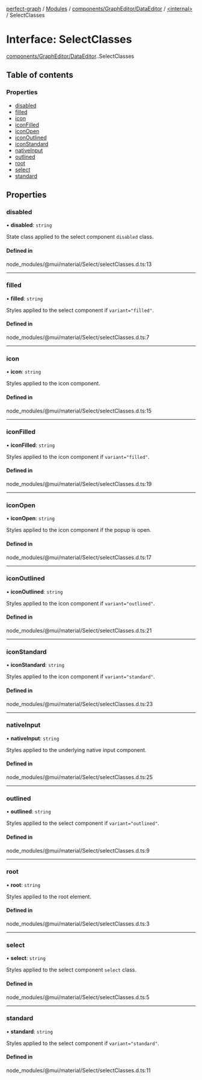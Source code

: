 [perfect-graph](../README.md) / [Modules](../modules.md) / [components/GraphEditor/DataEditor](../modules/components_GraphEditor_DataEditor.md) / [<internal\>](../modules/components_GraphEditor_DataEditor._internal_.md) / SelectClasses

# Interface: SelectClasses

[components/GraphEditor/DataEditor](../modules/components_GraphEditor_DataEditor.md).[<internal>](../modules/components_GraphEditor_DataEditor._internal_.md).SelectClasses

## Table of contents

### Properties

- [disabled](components_GraphEditor_DataEditor._internal_.SelectClasses.md#disabled)
- [filled](components_GraphEditor_DataEditor._internal_.SelectClasses.md#filled)
- [icon](components_GraphEditor_DataEditor._internal_.SelectClasses.md#icon)
- [iconFilled](components_GraphEditor_DataEditor._internal_.SelectClasses.md#iconfilled)
- [iconOpen](components_GraphEditor_DataEditor._internal_.SelectClasses.md#iconopen)
- [iconOutlined](components_GraphEditor_DataEditor._internal_.SelectClasses.md#iconoutlined)
- [iconStandard](components_GraphEditor_DataEditor._internal_.SelectClasses.md#iconstandard)
- [nativeInput](components_GraphEditor_DataEditor._internal_.SelectClasses.md#nativeinput)
- [outlined](components_GraphEditor_DataEditor._internal_.SelectClasses.md#outlined)
- [root](components_GraphEditor_DataEditor._internal_.SelectClasses.md#root)
- [select](components_GraphEditor_DataEditor._internal_.SelectClasses.md#select)
- [standard](components_GraphEditor_DataEditor._internal_.SelectClasses.md#standard)

## Properties

### disabled

• **disabled**: `string`

State class applied to the select component `disabled` class.

#### Defined in

node_modules/@mui/material/Select/selectClasses.d.ts:13

___

### filled

• **filled**: `string`

Styles applied to the select component if `variant="filled"`.

#### Defined in

node_modules/@mui/material/Select/selectClasses.d.ts:7

___

### icon

• **icon**: `string`

Styles applied to the icon component.

#### Defined in

node_modules/@mui/material/Select/selectClasses.d.ts:15

___

### iconFilled

• **iconFilled**: `string`

Styles applied to the icon component if `variant="filled"`.

#### Defined in

node_modules/@mui/material/Select/selectClasses.d.ts:19

___

### iconOpen

• **iconOpen**: `string`

Styles applied to the icon component if the popup is open.

#### Defined in

node_modules/@mui/material/Select/selectClasses.d.ts:17

___

### iconOutlined

• **iconOutlined**: `string`

Styles applied to the icon component if `variant="outlined"`.

#### Defined in

node_modules/@mui/material/Select/selectClasses.d.ts:21

___

### iconStandard

• **iconStandard**: `string`

Styles applied to the icon component if `variant="standard"`.

#### Defined in

node_modules/@mui/material/Select/selectClasses.d.ts:23

___

### nativeInput

• **nativeInput**: `string`

Styles applied to the underlying native input component.

#### Defined in

node_modules/@mui/material/Select/selectClasses.d.ts:25

___

### outlined

• **outlined**: `string`

Styles applied to the select component if `variant="outlined"`.

#### Defined in

node_modules/@mui/material/Select/selectClasses.d.ts:9

___

### root

• **root**: `string`

Styles applied to the root element.

#### Defined in

node_modules/@mui/material/Select/selectClasses.d.ts:3

___

### select

• **select**: `string`

Styles applied to the select component `select` class.

#### Defined in

node_modules/@mui/material/Select/selectClasses.d.ts:5

___

### standard

• **standard**: `string`

Styles applied to the select component if `variant="standard"`.

#### Defined in

node_modules/@mui/material/Select/selectClasses.d.ts:11
